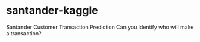 # santander-kaggle
Santander Customer Transaction Prediction Can you identify who will make a transaction?
